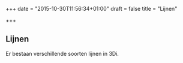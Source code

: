 +++
date = "2015-10-30T11:56:34+01:00"
draft = false
title = "Lijnen"

+++

Lijnen
-------

Er bestaan verschillende soorten lijnen in 3Di. 